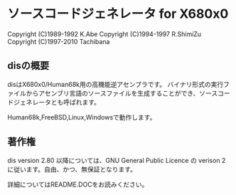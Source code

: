 # ソースコードジェネレータ for X680x0
 Copyright (C)1989-1992 K.Abe
 Copyright (C)1994-1997 R.ShimiZu
 Copyright (C)1997-2010 Tachibana

## disの概要

disはX680x0/Human68k用の高機能逆アセンブラです。
バイナリ形式の実行ファイルからアセンブリ言語のソースファイルを生成することができ、ソースコードジェネレータとも呼ばれます。

Human68k,FreeBSD,Linux,Windowsで動作します。

## 著作権

dis version 2.80 以降については、GNU General Public Licence の verison 2 に従います。自由、かつ、無保証となります。

詳細についてはREADME.DOCをお読みください。

